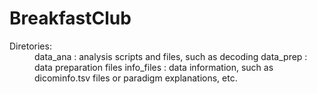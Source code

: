 # BreakfastClub
  
<dl>
    <dt>Diretories:</dt>   
    <dd>data_ana    : analysis scripts and files, such as decoding     
        data_prep   : data preparation files  
        info_files  : data information, such as dicominfo.tsv files or paradigm explanations, etc.</dd>  
</dl>
